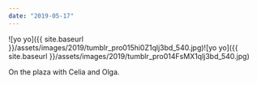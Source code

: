 ```yaml
---
date: "2019-05-17"
---
```


![yo yo]({{ site.baseurl }}/assets/images/2019/tumblr_pro015hi0Z1qlj3bd_540.jpg)![yo yo]({{ site.baseurl }}/assets/images/2019/tumblr_pro014FsMX1qlj3bd_540.jpg)

On the plaza with Celia and Olga.
